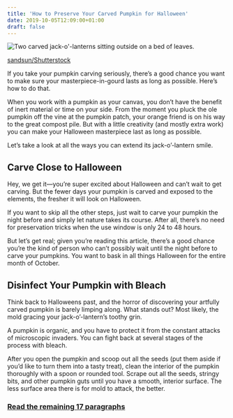 ```yaml
---
title: 'How to Preserve Your Carved Pumpkin for Halloween'
date: 2019-10-05T12:09:00+01:00
draft: false
---
```


![Two carved jack-o'-lanterns sitting outside on a bed of leaves.](https://www.lifesavvy.com/p/uploads/2019/09/751afe91.jpg)

[sandsun/Shutterstock](https://www.shutterstock.com/image-photo/two-kind-halloween-pumpkins-park-night-701584510)

If you take your pumpkin carving seriously, there’s a good chance you want to make sure your masterpiece-in-gourd lasts as long as possible. Here’s how to do that.

When you work with a pumpkin as your canvas, you don’t have the benefit of inert material or time on your side. From the moment you pluck the ole pumpkin off the vine at the pumpkin patch, your orange friend is on his way to the great compost pile. But with a little creativity (and mostly extra work) you can make your Halloween masterpiece last as long as possible.

Let’s take a look at all the ways you can extend its jack-o’-lantern smile.

Carve Close to Halloween
------------------------

Hey, we get it—you’re super excited about Halloween and can’t wait to get carving. But the fewer days your pumpkin is carved and exposed to the elements, the fresher it will look on Halloween.

If you want to skip all the other steps, just wait to carve your pumpkin the night before and simply let nature takes its course. After all, there’s no need for preservation tricks when the use window is only 24 to 48 hours.

But let’s get real; given you’re reading this article, there’s a good chance you’re the kind of person who can’t possibly wait until the night before to carve your pumpkins. You want to bask in all things Halloween for the entire month of October.

Disinfect Your Pumpkin with Bleach
----------------------------------

Think back to Halloweens past, and the horror of discovering your artfully carved pumpkin is barely limping along. What stands out? Most likely, the mold gracing your jack-o’-lantern’s toothy grin.

A pumpkin is organic, and you have to protect it from the constant attacks of microscopic invaders. You can fight back at several stages of the process with bleach.

After you open the pumpkin and scoop out all the seeds (put them aside if you’d like to turn them into a tasty treat), clean the interior of the pumpkin thoroughly with a spoon or rounded tool. Scrape out all the seeds, stringy bits, and other pumpkin guts until you have a smooth, interior surface. The less surface area there is for mold to attack, the better.

### [Read the remaining 17 paragraphs](https://www.lifesavvy.com/10286/heres-how-to-preserve-your-carved-pumpkin-until-halloween/)